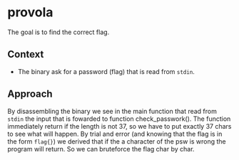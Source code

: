 # provola
The goal is to find the correct flag.

## Context
- The binary ask for a password (flag) that is read from `stdin`.

## Approach
By disassembling the binary we see in the main function that read from `stdin` the input that is fowarded to function check_passwork(). The function immediately return if the length is not 37, so we have to put exactly 37 chars to see what will happen. 
By trial and error (and knowing that the flag is in the form `flag{}`) we derived that if the a character of the psw is wrong the program will return. So we can bruteforce the flag char by char. 
